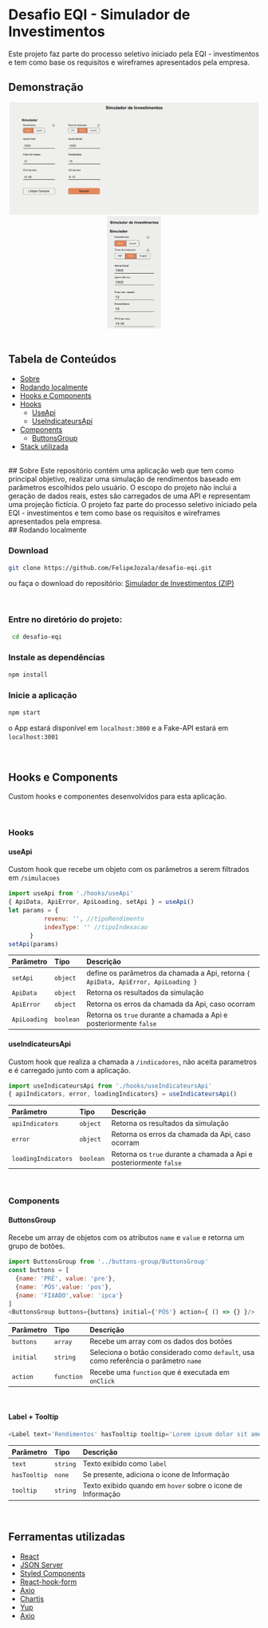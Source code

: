 # Desafio EQI - Simulador de Investimentos
Este projeto faz parte do processo seletivo iniciado pela EQI - investimentos e tem como base os requisitos e wireframes apresentados pela empresa.
 
## Demonstração
<div align="center">
<img width=500px src="./docs/Desktop-gif.gif" alt="Project logo">
<img height=225px src="./docs/Mobile-gif.gif" alt="Project logo">
</div>

<br>
 
## Tabela de Conteúdos
- [Sobre](#sobre)
- [Rodando localmente](#executar)
- [Hooks e Components](#components)
 - [Hooks](#hooks)
   - [UseApi](#api)
   - [UseIndicateursApi](#indicateurs)
 - [Components](#comp)
   - [ButtonsGroup](#group)
- [Stack utilizada](#tools)
<br>
## Sobre <a name = "sobre"></a>
Este repositório contém uma aplicação web que tem como principal objetivo, realizar uma simulação de rendimentos baseado em parâmetros escolhidos pelo usuário.
O escopo do projeto não inclui a geração de dados reais, estes são carregados de uma API e representam uma projeção fictícia.
O projeto faz parte do processo seletivo iniciado pela EQI - investimentos e tem como base os requisitos e wireframes apresentados pela empresa.
<br>
## Rodando localmente <a name = "executar"></a>
 
<br>
 
### Download <a name = "download"></a>
 
```bash
git clone https://github.com/FelipeJozala/desafio-eqi.git
```
ou faça o download do repositório:  [Simulador de Investimentos (ZIP)](https://github.com/eqi-investimentos/desafio-fake-api/archive/refs/heads/main.zip)
 
<br>
 
### Entre no diretório do projeto:
 
```bash
 cd desafio-eqi
```
### Instale as dependências
```bash
npm install
```
### Inicie a aplicação
```bash
npm start
```
o App estará disponível em `localhost:3000` e a Fake-API estará em `localhost:3001`

<br>

## Hooks e Components <a name = "components"></a>
Custom hooks e componentes desenvolvidos para esta aplicação.

<br>

### Hooks <a name = "hooks"></a>
#### useApi <a name = "api"></a>
Custom hook que recebe um objeto com os parâmetros a serem filtrados em `/simulacoes`
```javascript
import useApi from './hooks/useApi'
{ ApiData, ApiError, ApiLoading, setApi } = useApi()
let params = {
          revenu: '', //tipoRendimento
          indexType: '' //tipoIndexacao
      }
setApi(params)
```
| Parâmetro   | Tipo       | Descrição                           |
| :---------- | :--------- | :---------------------------------- |
| `setApi ` | `object` | define os parâmetros da chamada a Api, retorna `{ ApiData, ApiError, ApiLoading }` |
| `ApiData` | `object` | Retorna os resultados da simulação |
| `ApiError` | `object` | Retorna os erros da chamada da Api, caso ocorram |
| `ApiLoading` | `boolean` | Retorna os `true` durante a chamada a Api e posteriormente `false`  |
#### useIndicateursApi <a name = "indicateurs"></a>
Custom hook que realiza a chamada a `/indicadores`, não aceita parametros e é carregado junto com a aplicação.
```javascript
import useIndicateursApi from './hooks/useIndicateursApi'
{ apiIndicators, error, loadingIndicators} = useIndicateursApi()
```
| Parâmetro   | Tipo       | Descrição                           |
| :---------- | :--------- | :---------------------------------- |
| `apiIndicators` | `object` | Retorna os resultados da simulação |
| `error` | `object` | Retorna os erros da chamada da Api, caso ocorram |
| `loadingIndicators` | `boolean` | Retorna os `true` durante a chamada a Api e posteriormente `false`  |

<br>

### Components <a name = "comp"></a>
#### ButtonsGroup <a name = "group"></a>
Recebe um array de objetos com os atributos `name` e `value` e retorna um grupo de botões.
```javascript
import ButtonsGroup from '../buttons-group/ButtonsGroup'
const buttons = [
  {name: 'PRÉ', value: 'pre'},
  {name: 'PÓS',value: 'pos'},
  {name: 'FIXADO',value: 'ipca'}
]
<ButtonsGroup buttons={buttons} initial={'PÓS'} action={ () => {} }/>
```
| Parâmetro   | Tipo       | Descrição                           |
| :---------- | :--------- | :---------------------------------- |
| `buttons` | `array` | Recebe um array com os dados dos botões |
| `initial` | `string` | Seleciona o botão considerado como `default`, usa como referência o parâmetro `name` |
| `action` | `function` | Recebe uma `function` que é executada em `onClick`  |
 
 <br>

 #### Label + Tooltip <a name = "tootip"></a>

```javascript
<Label text='Rendimentos' hasTooltip tooltip='Lorem ipsum dolor sit amet.'/>
```
| Parâmetro   | Tipo       | Descrição                           |
| :---------- | :--------- | :---------------------------------- |
| `text` | `string` | Texto exibido como `label` |
| `hasTooltip` | `none` | Se presente, adiciona o icone de Informação |
| `tooltip` | `string` | Texto exibido quando em `hover` sobre o icone de Informação  |
 
<br>
 
## Ferramentas utilizadas <a name = "tools"></a>
- [React](https://pt-br.reactjs.org/)
- [JSON Server](https://www.npmjs.com/package/json-server)
- [Styled Components](https://styled-components.com/)
- [React-hook-form](https://react-hook-form.com/)
- [Axio](https://axios-http.com/docs/intro)
- [Chartjs](https://www.chartjs.org/)
- [Yup](https://github.com/jquense/yup)
- [Axio](https://axios-http.com/docs/intro)
<br>
 
